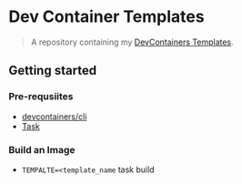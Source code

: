 # Dev Container Templates

> A repository containing my [DevContainers Templates](https://containers.dev/templates).

## Getting started

### Pre-requsiites

- [devcontainers/cli](https://github.com/devcontainers/cli)
- [Task](https://taskfile.dev/)

### Build an Image

- `TEMPALTE=<template_name` task build